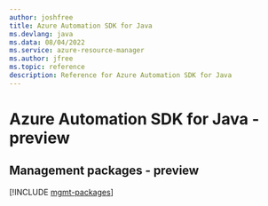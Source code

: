 ```yaml
---
author: joshfree
title: Azure Automation SDK for Java
ms.devlang: java
ms.data: 08/04/2022
ms.service: azure-resource-manager
ms.author: jfree
ms.topic: reference
description: Reference for Azure Automation SDK for Java
---
```

# Azure Automation SDK for Java - preview

## Management packages - preview
[!INCLUDE [mgmt-packages](automation-mgmt-index.md)]